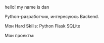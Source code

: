 hello! my name is dan

Python-разработчик, интересуюсь Backend.

Мои Hard Skills:
Python
Flask
SQLite

Мои проекты:

